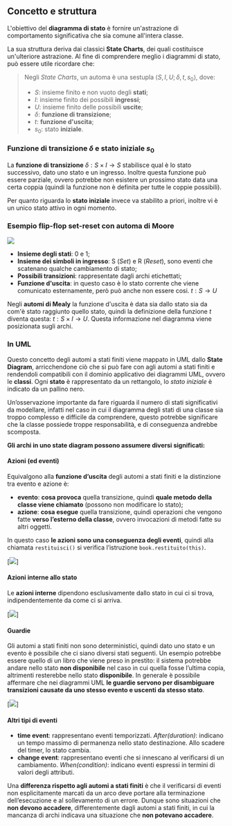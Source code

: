 ## Concetto e struttura

L'obiettivo del **diagramma di stato** è fornire un'astrazione di comportamento significativa che sia comune all'intera classe.

La sua struttura deriva dai classici **State Charts**, dei quali costituisce un'ulteriore astrazione.
Al fine di comprendere meglio i diagrammi di stato, può essere utile ricordare che:

> Negli _State Charts_, un automa è una sestupla $\langle{S}, I, U; \delta, t, s_0 \rangle$, dove:
> - $S$: insieme finito e non vuoto degli **stati**;
> - $I$: insieme finito dei possibili **ingressi**;
> - $U$: insieme finito delle possibili **uscite**;
> - $\delta$: **funzione di transizione**;
> - $t$: **funzione d'uscita**;
> - $s_0$: stato **iniziale**.

### Funzione di transizione $\delta$ e stato iniziale $s_0$

La **funzione di transizione** $\delta:S\times{I}\rightarrow{S}$  stabilisce qual è lo stato successivo, dato uno stato e un ingresso. Inoltre questa funzione può essere parziale, ovvero potrebbe non esistere un prossimo stato data una certa coppia (quindi la funzione non è definita per tutte le coppie possibili).

Per quanto riguarda lo **stato iniziale** invece va stabilito a priori, inoltre vi è un unico stato attivo in ogni momento.

### Esempio flip-flop set-reset con automa di Moore

[![](https://marcobuster.github.io/sweng/mdbook-plantuml-img/f97a4c7485c851bdff5bd4756c9ee76166a0a444.svg)](https://marcobuster.github.io/sweng/mdbook-plantuml-img/f97a4c7485c851bdff5bd4756c9ee76166a0a444.svg)

- **Insieme degli stati**: 0 e 1;
- **Insieme dei simboli in ingresso**: S (*Set*) e R (*Reset*), sono eventi che scatenano qualche cambiamento di stato;
- **Possibili transizioni**: rappresentate dagli archi etichettati;
- **Funzione d'uscita**: in questo caso è lo stato corrente che viene comunicato esternamente, però può anche non essere cosi. $t:S\rightarrow{U}$

Negli **automi di Mealy** la funzione d'uscita è data sia dallo stato sia da com'è stato raggiunto quello stato, quindi la definizione della funzione $t$ diventa questa: $t:S\times{I}\rightarrow{U}$.
Questa informazione nel diagramma viene posizionata sugli archi.

### In UML

Questo concetto degli automi a stati finiti viene mappato in UML dallo **State Diagram**, arricchendone ciò che si può fare con agli automi a stati finiti e rendendoli compatibili con il dominio applicativo dei diagrammi UML, ovvero le **classi**. Ogni **stato** è rappresentato da un rettangolo, lo _stato iniziale_ è indicato da un pallino nero.

Un’osservazione importante da fare riguarda il numero di stati significativi da modellare, infatti nel caso in cui il diagramma degli stati di una classe sia troppo complesso e difficile da comprendere, questo potrebbe significare che la classe possiede troppe responsabilità, e di conseguenza andrebbe scomposta.

**Gli archi in uno state diagram possono assumere diversi significati:**

#### Azioni (ed eventi)

Equivalgono alla **funzione d’uscita** degli automi a stati finiti e la distinzione tra evento e azione è:
- **evento**: **cosa provoca** quella transizione, quindi **quale metodo della classe viene chiamato** (possono non modificare lo stato);
- **azione**: **cosa esegue** quella transizione, quindi operazioni che vengono fatte **verso l’esterno della classe**, ovvero invocazioni di metodi fatte su altri oggetti.

In questo caso **le azioni sono una conseguenza degli eventi**, quindi alla chiamata `restituisci()` si verifica l’istruzione `book.restituito(this)`.

[![](https://marcobuster.github.io/sweng/mdbook-plantuml-img/759a65c3fce35c87883a402cbf5eef10276e70c6.svg)]

#### Azioni interne allo stato

Le **azioni interne** dipendono esclusivamente dallo stato in cui ci si trova, indipendentemente da come ci si arriva.

[![](https://marcobuster.github.io/sweng/mdbook-plantuml-img/e4a499fc05e76f17ddfcea561add2e2004312367.svg)]


#### Guardie

Gli automi a stati finiti non sono deterministici, quindi dato uno stato e un evento è possibile che ci siano diversi stati seguenti. Un esempio potrebbe essere quello di un libro che viene preso in prestito: il sistema potrebbe andare nello stato **non disponibile** nel caso in cui quella fosse l’ultima copia, altrimenti resterebbe nello stato **disponibile**.
In generale è possibile affermare che nei diagrammi UML **le guardie servono per disambiguare transizioni causate da uno stesso evento e uscenti da stesso stato**.

[![](https://marcobuster.github.io/sweng/mdbook-plantuml-img/702b00b42dc7c843b5c9aa532dc2f36e617ea55f.svg)]

#### Altri tipi di eventi

- **time event**: rappresentano eventi temporizzati.
  _After(duration)_: indicano un tempo massimo di permanenza nello stato destinazione. Allo scadere del timer, lo stato cambia.
- **change event**: rappresentano eventi che si innescano al verificarsi di un cambiamento.
  _When(condition)_: indicano eventi espressi in termini di valori degli attributi.

Una **differenza rispetto agli automi a stati finiti** è che il verificarsi di eventi non esplicitamente marcati da un arco deve portare alla terminazione dell’esecuzione e al sollevamento di un errore. Dunque sono situazioni che **non devono accadere**, differentemente dagli automi a stati finiti, in cui la mancanza di archi indicava una situazione che **non potevano accadere**.